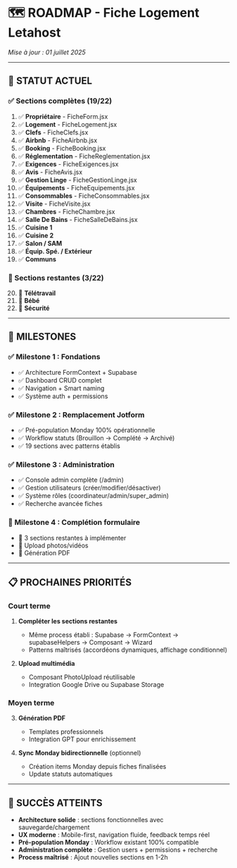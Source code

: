 # 🗺️ ROADMAP - Fiche Logement Letahost
*Mise à jour : 01 juillet 2025*

---

## 🎯 **STATUT ACTUEL**

### **✅ Sections complètes** (19/22)
1. ✅ **Propriétaire** - FicheForm.jsx
2. ✅ **Logement** - FicheLogement.jsx  
3. ✅ **Clefs** - FicheClefs.jsx
4. ✅ **Airbnb** - FicheAirbnb.jsx
5. ✅ **Booking** - FicheBooking.jsx
6. ✅ **Réglementation** - FicheReglementation.jsx
7. ✅ **Exigences** - FicheExigences.jsx
8. ✅ **Avis** - FicheAvis.jsx
9. ✅ **Gestion Linge** - FicheGestionLinge.jsx
10. ✅ **Équipements** - FicheEquipements.jsx
11. ✅ **Consommables** - FicheConsommables.jsx
12. ✅ **Visite** - FicheVisite.jsx
13. ✅ **Chambres** - FicheChambre.jsx
14. ✅ **Salle De Bains** - FicheSalleDeBains.jsx
15. ✅ **Cuisine 1**
16. ✅ **Cuisine 2**
17. ✅ **Salon / SAM**
18. ✅ **Équip. Spé. / Extérieur**
19. ✅ **Communs**
### **🔲 Sections restantes** (3/22)
20. 🔲 **Télétravail**
21. 🔲 **Bébé**
22. 🔲 **Sécurité**

---

## 🏁 **MILESTONES**

### **✅ Milestone 1 : Fondations** 
- ✅ Architecture FormContext + Supabase
- ✅ Dashboard CRUD complet
- ✅ Navigation + Smart naming
- ✅ Système auth + permissions

### **✅ Milestone 2 : Remplacement Jotform**
- ✅ Pré-population Monday 100% opérationnelle
- ✅ Workflow statuts (Brouillon → Complété → Archivé)
- ✅ 19 sections avec patterns établis

### **✅ Milestone 3 : Administration** 
- ✅ Console admin complète (/admin)
- ✅ Gestion utilisateurs (créer/modifier/désactiver)
- ✅ Système rôles (coordinateur/admin/super_admin)
- ✅ Recherche avancée fiches

### **🔲 Milestone 4 : Complétion formulaire**
- 🔲 3 sections restantes à implémenter
- 🔲 Upload photos/vidéos
- 🔲 Génération PDF

---

## 📋 **PROCHAINES PRIORITÉS**

### **Court terme** 
1. **Compléter les sections restantes**
   - Même process établi : Supabase → FormContext → supabaseHelpers → Composant → Wizard
   - Patterns maîtrisés (accordéons dynamiques, affichage conditionnel)

2. **Upload multimédia**
   - Composant PhotoUpload réutilisable
   - Integration Google Drive ou Supabase Storage

### **Moyen terme**
3. **Génération PDF**
   - Templates professionnels
   - Integration GPT pour enrichissement

4. **Sync Monday bidirectionnelle** (optionnel)
   - Création items Monday depuis fiches finalisées
   - Update statuts automatiques

---

## 🎉 **SUCCÈS ATTEINTS**

- **Architecture solide** : sections fonctionnelles avec sauvegarde/chargement
- **UX moderne** : Mobile-first, navigation fluide, feedback temps réel  
- **Pré-population Monday** : Workflow existant 100% compatible
- **Administration complète** : Gestion users + permissions + recherche
- **Process maîtrisé** : Ajout nouvelles sections en 1-2h